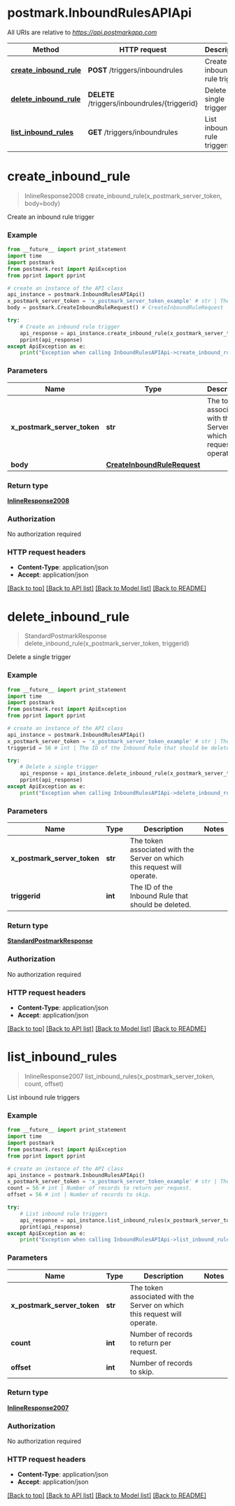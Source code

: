 # postmark.InboundRulesAPIApi

All URIs are relative to *https://api.postmarkapp.com*

Method | HTTP request | Description
------------- | ------------- | -------------
[**create_inbound_rule**](InboundRulesAPIApi.md#create_inbound_rule) | **POST** /triggers/inboundrules | Create an inbound rule trigger
[**delete_inbound_rule**](InboundRulesAPIApi.md#delete_inbound_rule) | **DELETE** /triggers/inboundrules/{triggerid} | Delete a single trigger
[**list_inbound_rules**](InboundRulesAPIApi.md#list_inbound_rules) | **GET** /triggers/inboundrules | List inbound rule triggers


# **create_inbound_rule**
> InlineResponse2008 create_inbound_rule(x_postmark_server_token, body=body)

Create an inbound rule trigger

### Example 
```python
from __future__ import print_statement
import time
import postmark
from postmark.rest import ApiException
from pprint import pprint

# create an instance of the API class
api_instance = postmark.InboundRulesAPIApi()
x_postmark_server_token = 'x_postmark_server_token_example' # str | The token associated with the Server on which this request will operate.
body = postmark.CreateInboundRuleRequest() # CreateInboundRuleRequest |  (optional)

try: 
    # Create an inbound rule trigger
    api_response = api_instance.create_inbound_rule(x_postmark_server_token, body=body)
    pprint(api_response)
except ApiException as e:
    print("Exception when calling InboundRulesAPIApi->create_inbound_rule: %s\n" % e)
```

### Parameters

Name | Type | Description  | Notes
------------- | ------------- | ------------- | -------------
 **x_postmark_server_token** | **str**| The token associated with the Server on which this request will operate. | 
 **body** | [**CreateInboundRuleRequest**](CreateInboundRuleRequest.md)|  | [optional] 

### Return type

[**InlineResponse2008**](InlineResponse2008.md)

### Authorization

No authorization required

### HTTP request headers

 - **Content-Type**: application/json
 - **Accept**: application/json

[[Back to top]](#) [[Back to API list]](../README.md#documentation-for-api-endpoints) [[Back to Model list]](../README.md#documentation-for-models) [[Back to README]](../README.md)

# **delete_inbound_rule**
> StandardPostmarkResponse delete_inbound_rule(x_postmark_server_token, triggerid)

Delete a single trigger

### Example 
```python
from __future__ import print_statement
import time
import postmark
from postmark.rest import ApiException
from pprint import pprint

# create an instance of the API class
api_instance = postmark.InboundRulesAPIApi()
x_postmark_server_token = 'x_postmark_server_token_example' # str | The token associated with the Server on which this request will operate.
triggerid = 56 # int | The ID of the Inbound Rule that should be deleted.

try: 
    # Delete a single trigger
    api_response = api_instance.delete_inbound_rule(x_postmark_server_token, triggerid)
    pprint(api_response)
except ApiException as e:
    print("Exception when calling InboundRulesAPIApi->delete_inbound_rule: %s\n" % e)
```

### Parameters

Name | Type | Description  | Notes
------------- | ------------- | ------------- | -------------
 **x_postmark_server_token** | **str**| The token associated with the Server on which this request will operate. | 
 **triggerid** | **int**| The ID of the Inbound Rule that should be deleted. | 

### Return type

[**StandardPostmarkResponse**](StandardPostmarkResponse.md)

### Authorization

No authorization required

### HTTP request headers

 - **Content-Type**: application/json
 - **Accept**: application/json

[[Back to top]](#) [[Back to API list]](../README.md#documentation-for-api-endpoints) [[Back to Model list]](../README.md#documentation-for-models) [[Back to README]](../README.md)

# **list_inbound_rules**
> InlineResponse2007 list_inbound_rules(x_postmark_server_token, count, offset)

List inbound rule triggers

### Example 
```python
from __future__ import print_statement
import time
import postmark
from postmark.rest import ApiException
from pprint import pprint

# create an instance of the API class
api_instance = postmark.InboundRulesAPIApi()
x_postmark_server_token = 'x_postmark_server_token_example' # str | The token associated with the Server on which this request will operate.
count = 56 # int | Number of records to return per request.
offset = 56 # int | Number of records to skip.

try: 
    # List inbound rule triggers
    api_response = api_instance.list_inbound_rules(x_postmark_server_token, count, offset)
    pprint(api_response)
except ApiException as e:
    print("Exception when calling InboundRulesAPIApi->list_inbound_rules: %s\n" % e)
```

### Parameters

Name | Type | Description  | Notes
------------- | ------------- | ------------- | -------------
 **x_postmark_server_token** | **str**| The token associated with the Server on which this request will operate. | 
 **count** | **int**| Number of records to return per request. | 
 **offset** | **int**| Number of records to skip. | 

### Return type

[**InlineResponse2007**](InlineResponse2007.md)

### Authorization

No authorization required

### HTTP request headers

 - **Content-Type**: application/json
 - **Accept**: application/json

[[Back to top]](#) [[Back to API list]](../README.md#documentation-for-api-endpoints) [[Back to Model list]](../README.md#documentation-for-models) [[Back to README]](../README.md)

